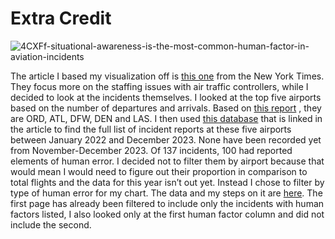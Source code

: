 # Extra Credit
![4CXFf-situational-awareness-is-the-most-common-human-factor-in-aviation-incidents](https://github.com/amason1328/datajournalism-fall23/assets/146041160/39a3aa28-b494-4f9f-a853-19b2e1d3a0c4)

The article I based my visualization off is [this one](https://www.nytimes.com/2023/12/02/business/air-traffic-controllers-safety.html) from the New York Times. They focus more on the staffing issues with air traffic controllers, while I decided to look at the incidents themselves. I looked at the top five airports based on the number of departures and arrivals. Based on [this report](https://www.faa.gov/air_traffic/by_the_numbers/media/Air_Traffic_by_the_Numbers_2023.pdf) , they are ORD, ATL, DFW, DEN and LAS. I then used [this database](https://akama.arc.nasa.gov/ASRSDBOnline/QueryWizard_Filter.aspx) that is linked in the article to find the full list of incident reports at these five airports between January 2022 and December 2023. None have been recorded yet from November-December 2023. Of 137 incidents, 100 had reported elements of human error. I decided not to filter them by airport because that would mean I would need to figure out their proportion in comparison to total flights and the data for this year isn’t out yet. Instead I chose to filter by type of human error for my chart. The data and my steps on it are [here](https://docs.google.com/spreadsheets/d/1U2iV7lOaGamopORRkrsUNOdXROJHwBGZ/edit?usp=sharing&ouid=101009817845573772292&rtpof=true&sd=true). The first page has already been filtered to include only the incidents with human factors listed, I also looked only at the first human factor column and did not include the second.
